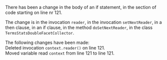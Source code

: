 There has been a change in the body of an if statement, in the section of code starting on line nr 121.
  
The change is in the invocation ```reader```, in the invocation ```setNextReader```, in a then clause, in an if clause, in the method ```doSetNextReader```, in the class ```TermsStatsDoubleFacetCollector```.
  
The following changes have been made:  
Deleted invocation ```context.reader()``` on line 121.  
Moved variable read ```context``` from line 121 to line 121.  
